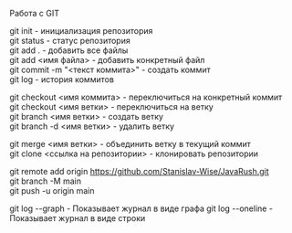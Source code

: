 Работа с GIT  
  
git init - инициализация репозитория  
git status - статус репозитория  
git add . - добавить все файлы  
git add <имя файла> - добавить конкретный файл  
git commit -m "<текст коммита>" - создать коммит  
git log - история коммитов  
  
git checkout <имя коммита> - переключиться на конкретный коммит  
git checkout <имя ветки> - переключиться на ветку  
git branch <имя ветки> - создать ветку  
git branch -d <имя ветки> - удалить ветку  
  
git merge <имя ветки> - объединить ветку в текущий коммит  
git clone <ссылка на репозитории> - клонировать репозитории  
  
git remote add origin https://github.com/Stanislav-Wise/JavaRush.git  
git branch -M main  
git push -u origin main  

git log --graph - Показывает журнал в виде графа 
git log --oneline - Показывает журнал в виде строки
  
